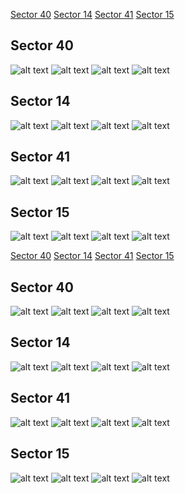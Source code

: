 [Sector 40](#sector40)
[Sector 14](#sector14)
[Sector 41](#sector41)
[Sector 15](#sector15)

<a name = "sector40"></a>
## Sector 40
![alt text](/tt/HAT-P-07_Sector_40/HAT-P-07_Sector_40_a_TimeSeries.png)
![alt text](/tt/HAT-P-07_Sector_40/HAT-P-07_Sector_40_b_FoldedLightCurve.png)
![alt text](/tt/HAT-P-07_Sector_40/HAT-P-07_Sector_40_b_IndividualTransitsWithFit.png)
![alt text](/tt/HAT-P-07_Sector_40/HAT-P-07_Sector_40_c_TimingResiduals.png)

<a name = "sector14"></a>
## Sector 14
![alt text](/tt/HAT-P-07_Sector_14/HAT-P-07_Sector_14_a_TimeSeries.png)
![alt text](/tt/HAT-P-07_Sector_14/HAT-P-07_Sector_14_b_FoldedLightCurve.png)
![alt text](/tt/HAT-P-07_Sector_14/HAT-P-07_Sector_14_b_IndividualTransitsWithFit.png)
![alt text](/tt/HAT-P-07_Sector_14/HAT-P-07_Sector_14_c_TimingResiduals.png)

<a name = "sector41"></a>
## Sector 41
![alt text](/tt/HAT-P-07_Sector_41/HAT-P-07_Sector_41_a_TimeSeries.png)
![alt text](/tt/HAT-P-07_Sector_41/HAT-P-07_Sector_41_b_FoldedLightCurve.png)
![alt text](/tt/HAT-P-07_Sector_41/HAT-P-07_Sector_41_b_IndividualTransitsWithFit.png)
![alt text](/tt/HAT-P-07_Sector_41/HAT-P-07_Sector_41_c_TimingResiduals.png)

<a name = "sector15"></a>
## Sector 15
![alt text](/tt/HAT-P-07_Sector_15/HAT-P-07_Sector_15_a_TimeSeries.png)
![alt text](/tt/HAT-P-07_Sector_15/HAT-P-07_Sector_15_b_FoldedLightCurve.png)
![alt text](/tt/HAT-P-07_Sector_15/HAT-P-07_Sector_15_b_IndividualTransitsWithFit.png)
![alt text](/tt/HAT-P-07_Sector_15/HAT-P-07_Sector_15_c_TimingResiduals.png)

[Sector 40](#sector40)
[Sector 14](#sector14)
[Sector 41](#sector41)
[Sector 15](#sector15)

<a name = "sector40"></a>
## Sector 40
![alt text](/tt/HAT-P-07_Sector_40/HAT-P-07_Sector_40_a_TimeSeries.png)
![alt text](/tt/HAT-P-07_Sector_40/HAT-P-07_Sector_40_b_FoldedLightCurve.png)
![alt text](/tt/HAT-P-07_Sector_40/HAT-P-07_Sector_40_b_IndividualTransitsWithFit.png)
![alt text](/tt/HAT-P-07_Sector_40/HAT-P-07_Sector_40_c_TimingResiduals.png)

<a name = "sector14"></a>
## Sector 14
![alt text](/tt/HAT-P-07_Sector_14/HAT-P-07_Sector_14_a_TimeSeries.png)
![alt text](/tt/HAT-P-07_Sector_14/HAT-P-07_Sector_14_b_FoldedLightCurve.png)
![alt text](/tt/HAT-P-07_Sector_14/HAT-P-07_Sector_14_b_IndividualTransitsWithFit.png)
![alt text](/tt/HAT-P-07_Sector_14/HAT-P-07_Sector_14_c_TimingResiduals.png)

<a name = "sector41"></a>
## Sector 41
![alt text](/tt/HAT-P-07_Sector_41/HAT-P-07_Sector_41_a_TimeSeries.png)
![alt text](/tt/HAT-P-07_Sector_41/HAT-P-07_Sector_41_b_FoldedLightCurve.png)
![alt text](/tt/HAT-P-07_Sector_41/HAT-P-07_Sector_41_b_IndividualTransitsWithFit.png)
![alt text](/tt/HAT-P-07_Sector_41/HAT-P-07_Sector_41_c_TimingResiduals.png)

<a name = "sector15"></a>
## Sector 15
![alt text](/tt/HAT-P-07_Sector_15/HAT-P-07_Sector_15_a_TimeSeries.png)
![alt text](/tt/HAT-P-07_Sector_15/HAT-P-07_Sector_15_b_FoldedLightCurve.png)
![alt text](/tt/HAT-P-07_Sector_15/HAT-P-07_Sector_15_b_IndividualTransitsWithFit.png)
![alt text](/tt/HAT-P-07_Sector_15/HAT-P-07_Sector_15_c_TimingResiduals.png)

